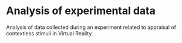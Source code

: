 # Analysis of experimental data

Analysis of data collected during an experiment related to appraisal of contextless stimuli in Virtual Reality.
